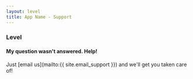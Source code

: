 ```yaml
---
layout: level
title: App Name - Support
---
```

### Level

#### My question wasn't answered. Help!
Just [email us](mailto:{{ site.email_support }}) and we'll get you taken care of!
